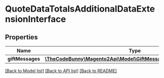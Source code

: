 # QuoteDataTotalsAdditionalDataExtensionInterface

## Properties
Name | Type | Description | Notes
------------ | ------------- | ------------- | -------------
**giftMessages** | [**\TheCodeBunny\Magento2Api\Model\GiftMessageDataMessageInterface[]**](GiftMessageDataMessageInterface.md) |  | [optional] 

[[Back to Model list]](../README.md#documentation-for-models) [[Back to API list]](../README.md#documentation-for-api-endpoints) [[Back to README]](../README.md)


